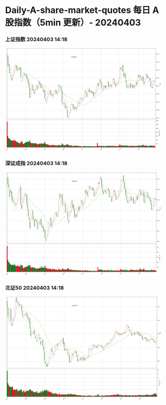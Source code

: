 
# Daily-A-share-market-quotes 每日 A 股指数（5min 更新）- 20240403

### 上证指数 20240403 14:18
![](./fig/2024/4/20240403-sh000001.png)

### 深证成指 20240403 14:18
![](./fig/2024/4/20240403-sz399001.png)

### 北证50 20240403 14:18
![](./fig/2024/4/20240403-bj899050.png)
